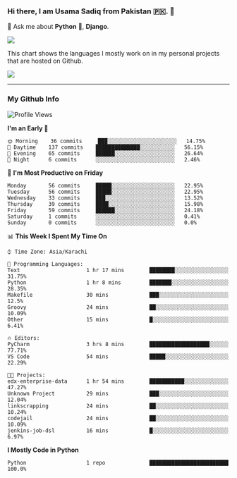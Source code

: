 ### Hi there, I am Usama Sadiq from Pakistan 🇵🇰. 👋

💬 Ask me about **Python** 🐍, **Django**. <!-- , Testing, Docker, Jenkins Automation, -->

<!--  
🗣 I love to talk about
  - Automating day-to-day stuff using Python
  - **Urdu Literature** 📚, **Anime** 💻, **Manga** 📜, **Light Novels** 📜, **Comics** 📱.  
-->

<img align="center" src="https://github-readme-stats.vercel.app/api?username=UsamaSadiq&custom_title=My Stats&show_icons=true&theme=dark&count_private=true&include_all_commits=true" />

This chart shows the languages I mostly work on in my personal projects that are hosted on Github.

<img align="center" src="https://github-readme-stats.vercel.app/api/top-langs/?username=UsamaSadiq&langs_count=10&layout=compact" />

--- 
### My Github Info
<!--START_SECTION:waka-->
![Profile Views](http://img.shields.io/badge/Profile%20Views-129-blue)

**I'm an Early 🐤** 

```text
🌞 Morning    36 commits     ███░░░░░░░░░░░░░░░░░░░░░░   14.75% 
🌆 Daytime    137 commits    ██████████████░░░░░░░░░░░   56.15% 
🌃 Evening    65 commits     ██████░░░░░░░░░░░░░░░░░░░   26.64% 
🌙 Night      6 commits      ░░░░░░░░░░░░░░░░░░░░░░░░░   2.46%

```
📅 **I'm Most Productive on Friday** 

```text
Monday       56 commits     █████░░░░░░░░░░░░░░░░░░░░   22.95% 
Tuesday      56 commits     █████░░░░░░░░░░░░░░░░░░░░   22.95% 
Wednesday    33 commits     ███░░░░░░░░░░░░░░░░░░░░░░   13.52% 
Thursday     39 commits     ████░░░░░░░░░░░░░░░░░░░░░   15.98% 
Friday       59 commits     ██████░░░░░░░░░░░░░░░░░░░   24.18% 
Saturday     1 commits      ░░░░░░░░░░░░░░░░░░░░░░░░░   0.41% 
Sunday       0 commits      ░░░░░░░░░░░░░░░░░░░░░░░░░   0.0%

```


📊 **This Week I Spent My Time On** 

```text
⌚︎ Time Zone: Asia/Karachi

💬 Programming Languages: 
Text                     1 hr 17 mins        ████████░░░░░░░░░░░░░░░░░   31.75% 
Python                   1 hr 8 mins         ███████░░░░░░░░░░░░░░░░░░   28.35% 
Makefile                 30 mins             ███░░░░░░░░░░░░░░░░░░░░░░   12.5% 
Groovy                   24 mins             ██░░░░░░░░░░░░░░░░░░░░░░░   10.09% 
Other                    15 mins             █░░░░░░░░░░░░░░░░░░░░░░░░   6.41%

🔥 Editors: 
PyCharm                  3 hrs 8 mins        ███████████████████░░░░░░   77.71% 
VS Code                  54 mins             █████░░░░░░░░░░░░░░░░░░░░   22.29%

🐱‍💻 Projects: 
edx-enterprise-data      1 hr 54 mins        ███████████░░░░░░░░░░░░░░   47.27% 
Unknown Project          29 mins             ███░░░░░░░░░░░░░░░░░░░░░░   12.04% 
linkscrapping            24 mins             ██░░░░░░░░░░░░░░░░░░░░░░░   10.24% 
codejail                 24 mins             ██░░░░░░░░░░░░░░░░░░░░░░░   10.09% 
jenkins-job-dsl          16 mins             █░░░░░░░░░░░░░░░░░░░░░░░░   6.97%

```

**I Mostly Code in Python** 

```text
Python                   1 repo              █████████████████████████   100.0%

```



<!--END_SECTION:waka-->
<!--
**UsamaSadiq/UsamaSadiq** is a ✨ _special_ ✨ repository because its `README.md` (this file) appears on your GitHub profile.

Here are some ideas to get you started:

- 🔭 I’m currently working on ...
- 🌱 I’m currently learning ...
- 👯 I’m looking to collaborate on ...
- 🤔 I’m looking for help with ...
- 📫 How to reach me: ...
- 😄 Pronouns: ...
- ⚡ Fun fact: ...
-->
